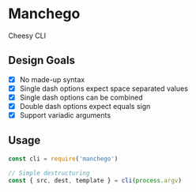 # Manchego
Cheesy CLI

## Design Goals
- [x] No made-up syntax
- [x] Single dash options expect space separated values
- [x] Single dash options can be combined
- [x] Double dash options expect equals sign
- [x] Support variadic arguments

## Usage
```js
const cli = require('manchego')

// Simple destructuring
const { src, dest, template } = cli(process.argv)
```
